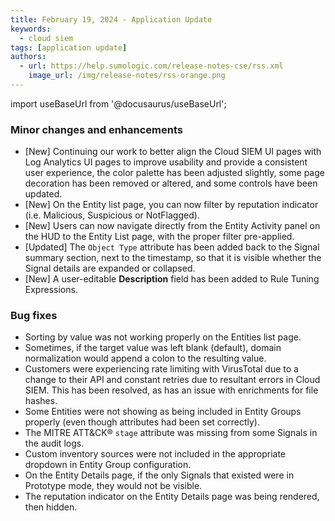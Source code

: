 ```yaml
---
title: February 19, 2024 - Application Update
keywords:
  - cloud siem
tags: [application update]
authors:
  - url: https://help.sumologic.com/release-notes-cse/rss.xml
    image_url: /img/release-notes/rss-orange.png
---
```


import useBaseUrl from '@docusaurus/useBaseUrl';

### Minor changes and enhancements

* [New] Continuing our work to better align the Cloud SIEM UI pages with Log Analytics UI pages to improve usability and provide a consistent user experience, the color palette has been adjusted slightly, some page decoration has been removed or altered, and some controls have been updated. 
* [New] On the Entity list page, you can now filter by reputation indicator (i.e. Malicious, Suspicious or NotFlagged).
* [New] Users can now navigate directly from the Entity Activity panel on the HUD to the Entity List page, with the proper filter pre-applied.
* [Updated] The `Object Type` attribute has been added back to the Signal summary section, next to the timestamp, so that it is visible whether the Signal details are expanded or collapsed.
* [New] A user-editable **Description** field has been added to Rule Tuning Expressions.

### Bug fixes

* Sorting by value was not working properly on the Entities list page.
* Sometimes, if the target value was left blank (default), domain normalization would append a colon to the resulting value.
* Customers were experiencing rate limiting with VirusTotal due to a change to their API and constant retries due to resultant errors in Cloud SIEM. This has been resolved, as has an issue with enrichments for file hashes.
* Some Entities were not showing as being included in Entity Groups properly (even though attributes had been set correctly).
* The MITRE ATT&CK<super>&reg;</super> `stage` attribute was missing from some Signals in the audit logs.
* Custom inventory sources were not included in the appropriate dropdown in Entity Group configuration.
* On the Entity Details page, if the only Signals that existed were in Prototype mode, they would not be visible. 
* The reputation indicator on the Entity Details page was being rendered, then hidden.
